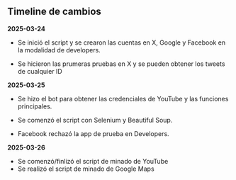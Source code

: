 ## Timeline de cambios
**2025-03-24**

- Se inició el script y se crearon las cuentas en X, Google y Facebook en la modalidad de developers.

- Se hicieron las prumeras pruebas en X y se pueden obtener los tweets de cualquier ID


**2025-03-25**

- Se hizo el bot para obtener las credenciales de YouTube y las funciones principales.

- Se comenzó el script con Selenium y Beautiful Soup.

- Facebook rechazó la app de prueba en Developers.

**2025-03-26**
- Se comenzó/finlizó el script de minado de YouTube
- Se realizó el script de minado de Google Maps